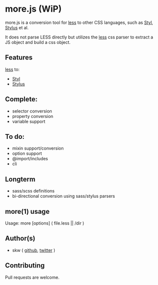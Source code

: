 # more.js (WiP)

more.js is a conversion tool for [less](http://lesscss.org) to other CSS languages, such as [Styl](https://github.com/visionmedia/styl), [Stylus](https://github.com/LearnBoost/stylus) et al. 

It does not parse LESS directly but utilizes the [less](http://lesscss.org) css parser to extract a JS object and build a css object.

## Features

[less](http://lesscss.org) to: 

- [Styl](https://github.com/visionmedia/styl)
- [Stylus](https://github.com/LearnBoost/stylus)

## Complete:

- selector conversion
- property conversion
- variable support

## To do:

- mixin support/conversion
- option support
- @import/includes
- cli

## Longterm

- sass/scss definitions 
- bi-directional conversion using sass/stylus parsers 

## more(1) usage 

  Usage: more [options] ( file.less || /dir )

## Author(s)

- skw ( [github](//github.com/skw), [twitter](//twitter.com/skw) )

## Contributing

Pull requests are welcome. 